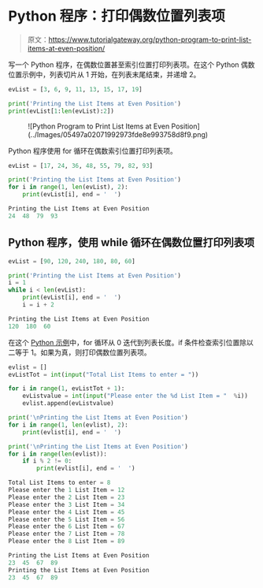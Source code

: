 # Python 程序：打印偶数位置列表项

> 原文：<https://www.tutorialgateway.org/python-program-to-print-list-items-at-even-position/>

写一个 Python 程序，在偶数位置甚至索引位置打印列表项。在这个 Python 偶数位置示例中，列表切片从 1 开始，在列表末尾结束，并递增 2。

```py
evList = [3, 6, 9, 11, 13, 15, 17, 19]

print('Printing the List Items at Even Position')
print(evList[1:len(evList):2])
```

<figure class="wp-block-image size-large">![Python Program to Print List Items at Even Position](../Images/05497a02071992973fde8e993758d8f9.png)</figure>

Python 程序使用 for 循环在偶数索引位置打印列表项。

```py
evList = [17, 24, 36, 48, 55, 79, 82, 93]

print('Printing the List Items at Even Position')
for i in range(1, len(evList), 2):
    print(evList[i], end = '  ')
```

```py
Printing the List Items at Even Position
24  48  79  93 
```

## Python 程序，使用 while 循环在偶数位置打印列表项

```py
evList = [90, 120, 240, 180, 80, 60]

print('Printing the List Items at Even Position')
i = 1
while i < len(evList):
    print(evList[i], end = '  ')
    i = i + 2
```

```py
Printing the List Items at Even Position
120  180  60 
```

在这个 [Python 示例](https://www.tutorialgateway.org/python-programming-examples/)中，for 循环从 0 迭代到列表长度。if 条件检查索引位置除以二等于 1。如果为真，则打印偶数位置列表项。

```py
evlist = []
evListTot = int(input("Total List Items to enter = "))

for i in range(1, evListTot + 1):
    evListvalue = int(input("Please enter the %d List Item = "  %i))
    evlist.append(evListvalue)

print('\nPrinting the List Items at Even Position')
for i in range(1, len(evlist), 2):
    print(evlist[i], end = '  ')

print('\nPrinting the List Items at Even Position')
for i in range(len(evlist)):
    if i % 2 != 0:
        print(evlist[i], end = '  ')
```

```py
Total List Items to enter = 8
Please enter the 1 List Item = 12
Please enter the 2 List Item = 23
Please enter the 3 List Item = 34
Please enter the 4 List Item = 45
Please enter the 5 List Item = 56
Please enter the 6 List Item = 67
Please enter the 7 List Item = 78
Please enter the 8 List Item = 89

Printing the List Items at Even Position
23  45  67  89  
Printing the List Items at Even Position
23  45  67  89 
```